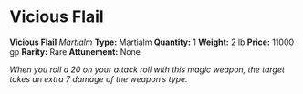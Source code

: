 # Vicious Flail

**Vicious Flail**
_Martialm_
**Type:** Martialm
**Quantity:** 1
**Weight:** 2 lb
**Price:** 11000 gp
**Rarity:** Rare
**Attunement:** None

*When you roll a 20 on your attack roll with this magic weapon, the target takes an extra 7 damage of the weapon’s type.*